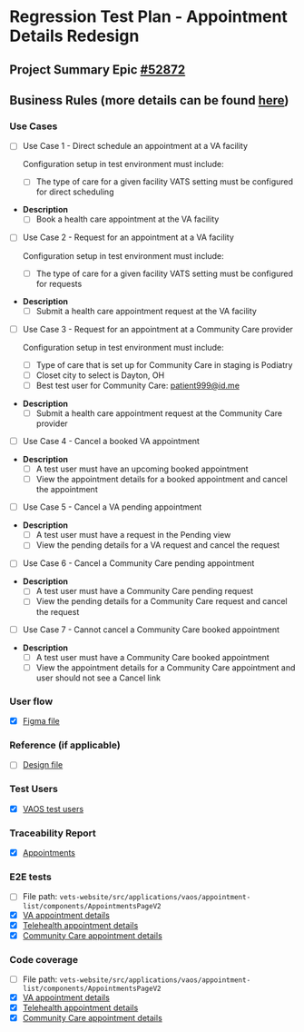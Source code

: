 # Regression Test Plan - Appointment Details Redesign

## Project Summary Epic [#52872](https://app.zenhub.com/workspaces/appointments-team-603fdef281af6500110a1691/issues/gh/department-of-veterans-affairs/va.gov-team/52872) 

## Business Rules (more details can be found [here](https://github.com/department-of-veterans-affairs/va.gov-team/blob/master/products/health-care/appointments/va-online-scheduling/engineering/vaos_business_rules.md#appointments-list))


### Use Cases
 
- [ ] Use Case 1 - Direct schedule an appointment at a VA facility 

     Configuration setup in test environment must include: 
  - [ ] The type of care for a given facility VATS setting must be configured for direct scheduling 

* **Description**
  - [ ] Book a health care appointment at the VA facility

- [ ] Use Case 2 - Request for an appointment at a VA facility 

     Configuration setup in test environment must include: 
  - [ ] The type of care for a given facility VATS setting must be configured for requests 

* **Description**
  - [ ] Submit a health care appointment request at the VA facility 

- [ ] Use Case 3 - Request for an appointment at a Community Care provider 

     Configuration setup in test environment must include: 
     - [ ] Type of care that is set up for Community Care in staging is Podiatry 
     - [ ] Closet city to select is Dayton, OH 
     - [ ] Best test user for Community Care: patient999@id.me 
    
* **Description**
  - [ ] Submit a health care appointment request at the Community Care provider 

- [ ] Use Case 4 - Cancel a booked VA appointment 

* **Description**
  - [ ] A test user must have an upcoming booked appointment 
  - [ ] View the appointment details for a booked appointment and cancel the appointment

- [ ] Use Case 5 - Cancel a VA pending appointment  

* **Description**
  - [ ] A test user must have a request in the Pending view
  - [ ] View the pending details for a VA request and cancel the request 

- [ ] Use Case 6 - Cancel a Community Care pending appointment 

* **Description**
  - [ ] A test user must have a Community Care pending request 
  - [ ] View the pending details for a Community Care request and cancel the request 

- [ ] Use Case 7 - Cannot cancel a Community Care booked appointment 

* **Description**
  - [ ] A test user must have a Community Care booked appointment 
  - [ ] View the appointment details for a Community Care appointment and user should not see a Cancel link

### User flow
- [X] [Figma file](https://www.figma.com/file/xRs9s6QWoBPRhpdYCGc3cV/User-Flow?node-id=0%3A1&t=YhZr2QXznYwJ72lf-0) 

### Reference (if applicable) 
- [ ] [Design file]()

### Test Users 
- [X] [VAOS test users](https://github.com/department-of-veterans-affairs/va.gov-team-sensitive/blob/master/Administrative/vagov-users/staging-test-accounts-vaos.md)

### Traceability Report 
- [X] [Appointments](https://department-of-veterans-affairs.github.io/veteran-facing-services-tools/frontend-support-dashboard/unit-test-coverage-report/)

### E2E tests 
- [ ] File path: `vets-website/src/applications/vaos/appointment-list/components/AppointmentsPageV2`
- [X] [VA appointment details](https://github.com/department-of-veterans-affairs/vets-website/blob/main/src/applications/vaos/appointment-list/components/ConfirmedAppointmentDetailsPage/DetailsVA.util.jsx)
- [X] [Telehealth appointment details](https://github.com/department-of-veterans-affairs/vets-website/blob/main/src/applications/vaos/appointment-list/components/ConfirmedAppointmentDetailsPage/DetailsVideo.jsx)
- [X] [Community Care appointment details](https://github.com/department-of-veterans-affairs/vets-website/blob/main/src/applications/vaos/appointment-list/components/ConfirmedAppointmentDetailsPage/DetailsCC.jsx)

### Code coverage
- [ ] File path: `vets-website/src/applications/vaos/appointment-list/components/AppointmentsPageV2`
- [X] [VA appointment details](https://github.com/department-of-veterans-affairs/vets-website/blob/main/src/applications/vaos/appointment-list/components/ConfirmedAppointmentDetailsPage/DetailsVA.util.jsx)
- [X] [Telehealth appointment details](https://github.com/department-of-veterans-affairs/vets-website/blob/main/src/applications/vaos/appointment-list/components/ConfirmedAppointmentDetailsPage/DetailsVideo.jsx)
- [X] [Community Care appointment details](https://github.com/department-of-veterans-affairs/vets-website/blob/main/src/applications/vaos/appointment-list/components/ConfirmedAppointmentDetailsPage/DetailsCC.jsx)
